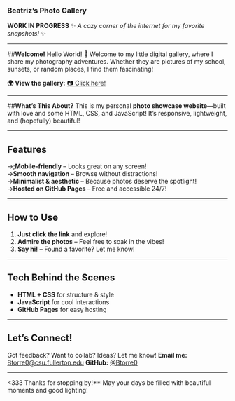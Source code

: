 ### **Beatriz’s Photo Gallery**

**WORK IN PROGRESS**
✨ *A cozy corner of the internet for my favorite snapshots!* ✨  

---

##**Welcome!**
Hello World! 👋 Welcome to my little digital gallery, where I share my photography adventures. Whether they are pictures of my school, sunsets, or random places, I find them fascinating!

**🌍 View the gallery:** [📷 Click here!](https://Btorre0.github.io/photo-gal/)  

---

##**What’s This About?**
This is my personal **photo showcase website**—built with love and some HTML, CSS, and JavaScript! It’s responsive, lightweight, and (hopefully) beautiful!  

---

## **Features**
&rarr;;**Mobile-friendly** – Looks great on any screen!  
&rarr;**Smooth navigation** – Browse without distractions!  
&rarr;**Minimalist & aesthetic** – Because photos deserve the spotlight!  
&rarr;**Hosted on GitHub Pages** – Free and accessible 24/7!  

---

## **How to Use**
1. **Just click the link** and explore!
2. **Admire the photos** – Feel free to soak in the vibes!
3. **Say hi!** – Found a favorite? Let me know!

---

## **Tech Behind the Scenes**
- **HTML + CSS** for structure & style  
- **JavaScript** for cool interactions  
- **GitHub Pages** for easy hosting  

---

## **Let’s Connect!**
Got feedback? Want to collab? Ideas? Let me know!
**Email me:** [Btorre0@csu.fullerton.edu](mailto:Btorre0@csu.fullerton.edu)
**GitHub:** [@Btorre0](https://github.com/Btorre0)

---

<333 Thanks for stopping by!** May your days be filled with beautiful moments and good lighting!
